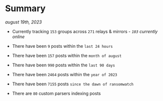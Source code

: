 
# Summary
_august 19th, 2023_

- Currently tracking `153` groups across `271` relays & mirrors - _`103` currently online_

- There have been `9` posts within the `last 24 hours`

- There have been `157` posts within the `month of august`

- There have been `990` posts within the `last 90 days`

- There have been `2464` posts within the `year of 2023`

- There have been `7155` posts `since the dawn of ransomwatch`

- There are `80` custom parsers indexing posts

